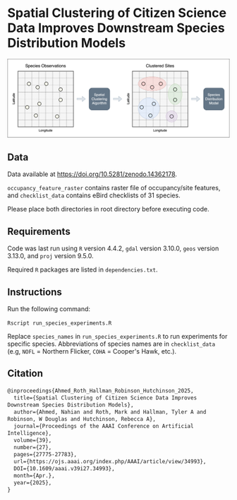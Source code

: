 <!-- 
README for "Spatial Clustering of Citizen Science Data Improves Downstream Species Distribution Models"

# Nahian Ahmed
# December 10, 2024 
-->

# Spatial Clustering of Citizen Science Data Improves Downstream Species Distribution Models


<p align="center">
  <img src="site_clustering_process_flow.png"  width="800">
</p>


## Data 

Data available at <https://doi.org/10.5281/zenodo.14362178>.

`occupancy_feature_raster` contains raster file of occupancy/site features, and `checklist_data` contains eBird checklists of 31 species. 

Please place both directories in root directory before executing code.


## Requirements

Code was last run using `R` version 4.4.2, `gdal` version 3.10.0, `geos` version 3.13.0, and `proj` version 9.5.0.

Required `R` packages are listed in `dependencies.txt`.

## Instructions


Run the following command:

`Rscript run_species_experiments.R`

Replace `species_names` in `run_species_experiments.R` to run experiments for specific species. Abbreviations of species names are in `checklist_data` (e.g, `NOFL` = Northern Flicker, `COHA` = Cooper's Hawk, etc.).

## Citation

```
@inproceedings{Ahmed_Roth_Hallman_Robinson_Hutchinson_2025,
  title={Spatial Clustering of Citizen Science Data Improves Downstream Species Distribution Models},
  author={Ahmed, Nahian and Roth, Mark and Hallman, Tyler A and Robinson, W Douglas and Hutchinson, Rebecca A},
  journal={Proceedings of the AAAI Conference on Artificial Intelligence},
  volume={39}, 
  number={27},
  pages={27775-27783},
  url={https://ojs.aaai.org/index.php/AAAI/article/view/34993},
  DOI={10.1609/aaai.v39i27.34993},
  month={Apr.},
  year={2025},
}
````
